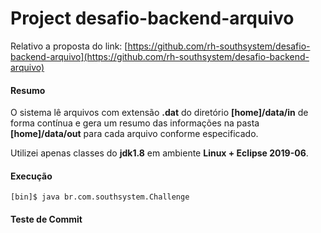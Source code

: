 # Project desafio-backend-arquivo

Relativo a proposta do link: [https://github.com/rh-southsystem/desafio-backend-arquivo](https://github.com/rh-southsystem/desafio-backend-arquivo) 

#### Resumo

O sistema lê arquivos com extensão **.dat** do diretório **[home]/data/in** de forma contínua e gera um resumo das informações na pasta **[home]/data/out** para cada arquivo conforme especificado. 

Utilizei apenas classes do **jdk1.8** em ambiente **Linux + Eclipse 2019-06**.

#### Execução

```shell
[bin]$ java br.com.southsystem.Challenge
```

#### Teste de Commit
